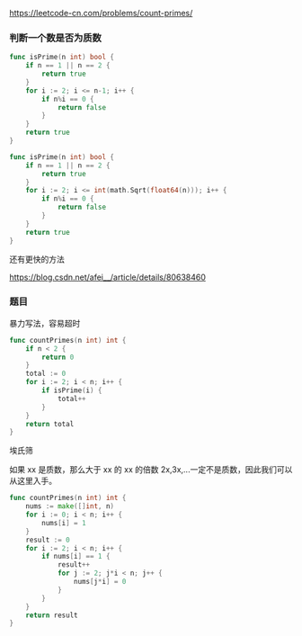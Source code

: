 https://leetcode-cn.com/problems/count-primes/

### 判断一个数是否为质数

```go
func isPrime(n int) bool {
	if n == 1 || n == 2 {
		return true
	}
	for i := 2; i <= n-1; i++ {
		if n%i == 0 {
			return false
		}
	}
	return true
}
```

```go
func isPrime(n int) bool {
	if n == 1 || n == 2 {
		return true
	}
	for i := 2; i <= int(math.Sqrt(float64(n))); i++ {
		if n%i == 0 {
			return false
		}
	}
	return true
}
```

还有更快的方法

https://blog.csdn.net/afei__/article/details/80638460

### 题目

暴力写法，容易超时

```go
func countPrimes(n int) int {
	if n < 2 {
		return 0
	}
	total := 0
	for i := 2; i < n; i++ {
		if isPrime(i) {
			total++
		}
	}
	return total
}
```

埃氏筛

如果 xx 是质数，那么大于 xx 的 xx 的倍数 2x,3x,...一定不是质数，因此我们可以从这里入手。

```go
func countPrimes(n int) int {
	nums := make([]int, n)
	for i := 0; i < n; i++ {
		nums[i] = 1
	}
	result := 0
	for i := 2; i < n; i++ {
		if nums[i] == 1 {
			result++
			for j := 2; j*i < n; j++ {
				nums[j*i] = 0
			}
		}
	}
	return result
}
```